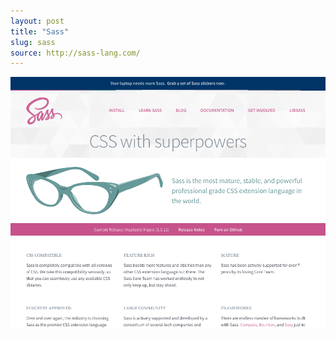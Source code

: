 ```yaml
---
layout: post
title: "Sass"
slug: sass
source: http://sass-lang.com/
---
```


<img src="/screenshots/sass.png">
